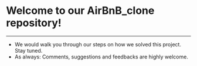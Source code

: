 # Welcome to our AirBnB_clone repository!
---------
* We would walk you through our steps on how we solved this project. Stay tuned.
* As always: Comments, suggestions and feedbacks are highly welcome.
